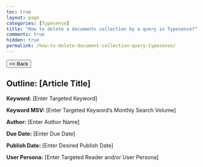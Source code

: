 ```yaml
---
toc: true
layout: page
categories: [Typesense]
title: "How to delete a documents collection by a query in Typesense?"
comments: true
hidden: true
permalink: /how-to-delete-document-collection-query-typesense/
---
```


<button class="back-button" onclick="window.history.back()"><< Back</button>

## Outline: [Article Title]

**Keyword:** [Enter Targeted Keyword]

**Keyword MSV:** [Enter Targeted Keyword’s Monthly Search Volume]

**Author:** [Enter Author Name]

**Due Date:** [Enter Due Date]

**Publish Date:** [Enter Desired Publish Date]

**User Persona:** [Enter Targeted Reader and/or User Persona]

<br>

